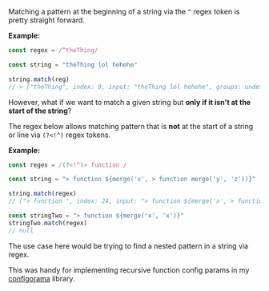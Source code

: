 Matching a pattern at the beginning of a string via the `^` regex token is pretty straight forward.

**Example:**

```js
const regex = /^theThing/

const string = "theThing lol hehehe"

string.match(reg)
// > ["theThing", index: 0, input: "theThing lol hehehe", groups: undefined]
```

However, what if we want to match a given string but **only if it isn't at the start of the string**?

The regex below allows matching pattern that is **not** at the start of a string or line via `(?<!^)` regex tokens.

**Example:**

```js
const regex = /(?<!^)> function /

const string = "> function ${merge('x', > function merge('y', 'z'))}"

string.match(regex)
// ["> function ", index: 24, input: "> function ${merge('x', > function merge('y', 'z'))}", groups: undefined]

const stringTwo = "> function ${merge('x', 'x')}"
stringTwo.match(regex)
// null
```

The use case here would be trying to find a nested pattern in a string via regex.

This was handy for implementing recursive function config params in my [configorama](https://github.com/DavidWells/configorama) library.
